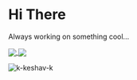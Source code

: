 # Hi There 
Always working on something cool...
<!-- [![Keshav's GitHub stats](https://github-readme-stats.vercel.app/api?username=k-keshav-k&count_private=true&show_icons=true&theme=cobalt)](https://github.com/anuraghazra/github-readme-stats)
[![Top Langs](https://github-readme-stats.vercel.app/api/top-langs/?username=k-keshav-k)](https://github.com/anuraghazra/github-readme-stats) -->

<a href="https://github.com/anuraghazra/github-readme-stats">
  <img align="center" src="https://github-readme-stats.vercel.app/api?username=k-keshav-k&count_private=true&show_icons=true&theme=cobalt" />
</a>
<a href="https://github.com/anuraghazra/github-readme-stats">
  <img align="center" src="https://github-readme-stats.vercel.app/api/top-langs/?username=k-keshav-k" />
</a>
<p><img align="center" src="https://github-readme-streak-stats.herokuapp.com/?user=k-keshav-k&" alt="k-keshav-k" /></p>
